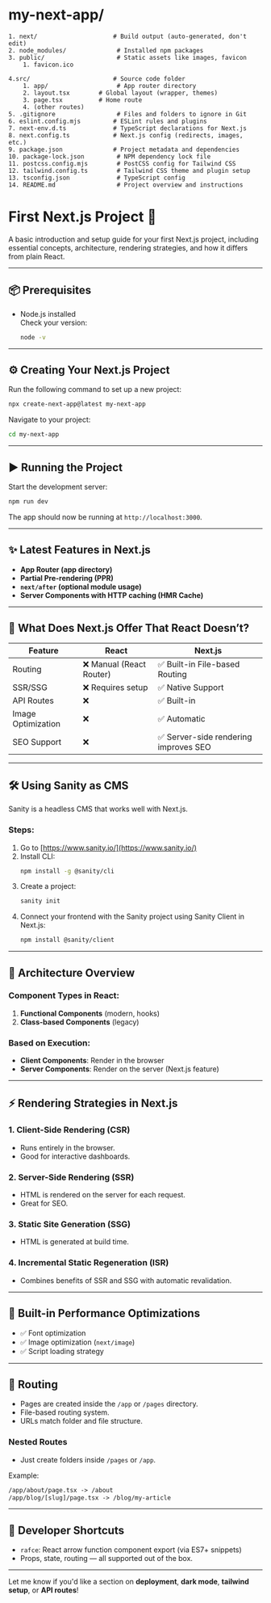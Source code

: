 # my-next-app/
    1. next/                     # Build output (auto-generated, don't edit)
    2. node_modules/              # Installed npm packages
    3. public/                    # Static assets like images, favicon
        1. favicon.ico

    4.src/                       # Source code folder
        1. app/                   # App router directory
        2. layout.tsx        # Global layout (wrapper, themes)
        3. page.tsx          # Home route
        4. (other routes)
    5. .gitignore                 # Files and folders to ignore in Git
    6. eslint.config.mjs         # ESLint rules and plugins
    7. next-env.d.ts             # TypeScript declarations for Next.js
    8. next.config.ts            # Next.js config (redirects, images, etc.)
    9. package.json              # Project metadata and dependencies
    10. package-lock.json         # NPM dependency lock file
    11. postcss.config.mjs        # PostCSS config for Tailwind CSS
    12. tailwind.config.ts        # Tailwind CSS theme and plugin setup
    13. tsconfig.json             # TypeScript config
    14. README.md                 # Project overview and instructions


# First Next.js Project 🚀

A basic introduction and setup guide for your first Next.js project, including essential concepts, architecture, rendering strategies, and how it differs from plain React.

---

## 📦 Prerequisites

- Node.js installed  
  Check your version:
  ```bash
  node -v
  ```

---

## ⚙️ Creating Your Next.js Project

Run the following command to set up a new project:

```bash
npx create-next-app@latest my-next-app
```

Navigate to your project:

```bash
cd my-next-app
```

---

## ▶️ Running the Project

Start the development server:

```bash
npm run dev
```

The app should now be running at `http://localhost:3000`.

---

## ✨ Latest Features in Next.js

- **App Router (app directory)**
- **Partial Pre-rendering (PPR)**
- **`next/after` (optional module usage)**
- **Server Components with HTTP caching (HMR Cache)**

---

## 🧠 What Does Next.js Offer That React Doesn’t?

| Feature | React | Next.js |
|--------|--------|---------|
| Routing | ❌ Manual (React Router) | ✅ Built-in File-based Routing |
| SSR/SSG | ❌ Requires setup | ✅ Native Support |
| API Routes | ❌ | ✅ Built-in |
| Image Optimization | ❌ | ✅ Automatic |
| SEO Support | ❌ | ✅ Server-side rendering improves SEO |

---

## 🛠️ Using Sanity as CMS

Sanity is a headless CMS that works well with Next.js.

### Steps:
1. Go to [https://www.sanity.io/](https://www.sanity.io/)
2. Install CLI:
   ```bash
   npm install -g @sanity/cli
   ```
3. Create a project:
   ```bash
   sanity init
   ```
4. Connect your frontend with the Sanity project using Sanity Client in Next.js:
   ```bash
   npm install @sanity/client
   ```

---

## 🧱 Architecture Overview

### Component Types in React:
1. **Functional Components** (modern, hooks)
2. **Class-based Components** (legacy)

### Based on Execution:
- **Client Components**: Render in the browser
- **Server Components**: Render on the server (Next.js feature)

---

## ⚡ Rendering Strategies in Next.js

### 1. Client-Side Rendering (CSR)
- Runs entirely in the browser.
- Good for interactive dashboards.

### 2. Server-Side Rendering (SSR)
- HTML is rendered on the server for each request.
- Great for SEO.

### 3. Static Site Generation (SSG)
- HTML is generated at build time.

### 4. Incremental Static Regeneration (ISR)
- Combines benefits of SSR and SSG with automatic revalidation.

---

## 🚀 Built-in Performance Optimizations

- ✅ Font optimization
- ✅ Image optimization (`next/image`)
- ✅ Script loading strategy

---

## 🔀 Routing

- Pages are created inside the `/app` or `/pages` directory.
- File-based routing system.
- URLs match folder and file structure.

### Nested Routes
- Just create folders inside `/pages` or `/app`.

Example:
```txt
/app/about/page.tsx -> /about
/app/blog/[slug]/page.tsx -> /blog/my-article
```

---

## 🧰 Developer Shortcuts

- `rafce`: React arrow function component export (via ES7+ snippets)
- Props, state, routing — all supported out of the box.

---

Let me know if you'd like a section on **deployment**, **dark mode**, **tailwind setup**, or **API routes**!